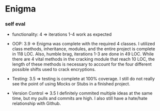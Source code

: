 # Enigma

### self eval
- functionality: 4 => 
  iterations 1-4 work as expected

- OOP: 3.9 => 
Enigma was complete with the required 4 classes. I utilized class methods, inheritance, modules, and the entire project is complete in 118 LOC. Also, humble brag, iterations 1-3 are done in 49 LOC. While there are 4 vital methods in the cracking module that reach 10 LOC, the length of these methods is necessary to account for the four different possible shifts used to crack encryptions.

- Testing: 3.5 =>
testing is complete at 100% coverage. I still do not really see the point of using Mocks or Stubs in a finished project.

- Version Control => 3.5
I definitely commited multiple ideas at the same time, but my pulls and commits are high. I also still have a hate/hate relationship with Github. 


